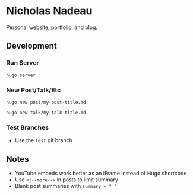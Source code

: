 # Nicholas Nadeau

Personal website, portfolio, and blog.

## Development

### Run Server

```
hugo server
```

### New Post/Talk/Etc

```
hugo new post/my-post-title.md

hugo new talk/my-talk-title.md
```

### Test Branches

- Use the `test` git branch

## Notes

- YouTube embeds work better as an iFrame instead of Hugo shortcode
- Use `<!--more-->` in posts to limit summary
- Blank post summaries with `summary = " "`
